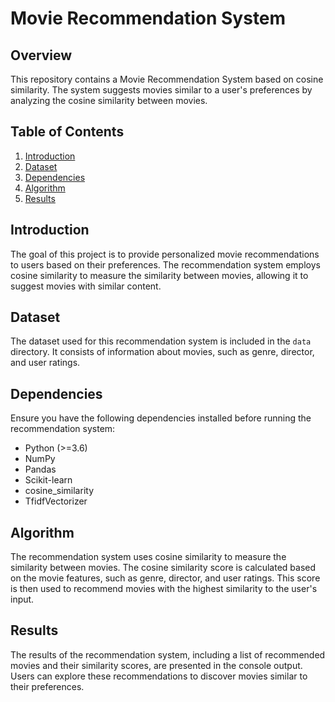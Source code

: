 # Movie Recommendation System

## Overview

This repository contains a Movie Recommendation System based on cosine similarity. The system suggests movies similar to a user's preferences by analyzing the cosine similarity between movies.

## Table of Contents

1. [Introduction](#introduction)
2. [Dataset](#dataset)
3. [Dependencies](#dependencies)
4. [Algorithm](#algorithm)
5. [Results](#results)

## Introduction

The goal of this project is to provide personalized movie recommendations to users based on their preferences. The recommendation system employs cosine similarity to measure the similarity between movies, allowing it to suggest movies with similar content.

## Dataset

The dataset used for this recommendation system is included in the `data` directory. It consists of information about movies, such as genre, director, and user ratings.

## Dependencies

Ensure you have the following dependencies installed before running the recommendation system:

- Python (>=3.6)
- NumPy
- Pandas
- Scikit-learn
- cosine_similarity
- TfidfVectorizer

## Algorithm
The recommendation system uses cosine similarity to measure the similarity between movies. The cosine similarity score is calculated based on the movie features, such as genre, director, and user ratings. This score is then used to recommend movies with the highest similarity to the user's input.

## Results
The results of the recommendation system, including a list of recommended movies and their similarity scores, are presented in the console output. Users can explore these recommendations to discover movies similar to their preferences.

